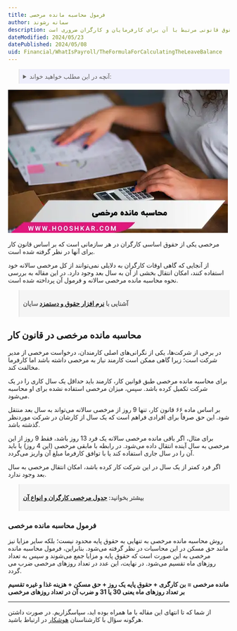 ```yaml
---
title: فرمول محاسبه مانده مرخصی
author: سمانه رشوند
description: مبلغ مرخصی مانده بر اساس حقوق و مزایای دریافتی کارگر و با استفاده از فرمول ارائه شده در این مقاله محاسبه می‌شود. آگاهی از فرمول محاسبه مانده مرخصی و حقوق قانونی مرتبط با آن برای کارفرمایان و کارگران ضروری است.
dateModified: 2024/05/23
datePublished: 2024/05/08
uid: Financial/WhatIsPayroll/TheFormulaForCalculatingTheLeaveBalance
---
```

<blockquote style="background-color:#eeeefc; padding:0.5rem">
<details>
  <summary>آنچه در این مطلب خواهید خواند:</summary>
  <ul>
    <li>محاسبه مانده مرخصی در قانون کار</li>
    <li>فرمول محاسبه مانده مرخصی</li>
  </ul>
</details>

</blockquote>

![محاسبه مانده مرخصی](./Images/LeaveCalculation.webp)

مرخصی یکی از حقوق اساسی کارگران در هر سازمانی است که بر اساس قانون کار برای آنها در نظر گرفته شده است.

از آنجایی که گاهی اوقات کارگران به دلایلی نمی‌توانند از کل مرخصی سالانه خود استفاده کنند، امکان انتقال بخشی از آن به سال بعد وجود دارد. در این مقاله به بررسی نحوه محاسبه مانده مرخصی سالانه و فرمول آن پرداخته شده است. 

<blockquote style="background-color:#f5f5f5; padding:0.5rem">
<p><strong>آشنایی با <a href="https://www.hooshkar.com/Software/Sayan/Module/Payroll" target="_blank">نرم افزار حقوق و دستمزد</a> سایان</strong></p></blockquote>


## محاسبه مانده مرخصی در قانون کار

در برخی از شرکت‌ها، یکی از نگرانی‌های اصلی کارمندان، درخواست مرخصی از مدیر شرکت است؛ زیرا گاهی ممکن است کارمند نیاز به مرخصی داشته باشد اما کارفرما مخالفت کند.

برای محاسبه مانده مرخصی طبق قوانین کار، کارمند باید حداقل یک سال کاری را در یک شرکت تکمیل کرده باشد. سپس، میزان مرخصی استفاده نشده برای او محاسبه می‌شود.

بر اساس ماده ۶۶ قانون کار، تنها 9 روز از مرخصی سالانه می‌تواند به سال بعد منتقل شود. این حق صرفاً برای افرادی فراهم است که یک سال از کارشان در شرکت موردنظر گذشته باشد.

برای مثال، اگر باقی مانده مرخصی سالانه یک فرد 13 روز باشد، فقط 9 روز از این مرخصی به سال آینده انتقال داده می‌شود. در رابطه با مابقی مرخصی (این 4 روز) یا باید آن را در سال جاری استفاده کند یا با توافق کارفرما مبلغ آن  واریز می‌گردد.

اگر فرد کمتر از یک سال در این شرکت کار کرده باشد، امکان انتقال مرخصی به سال بعد وجود ندارد. 

<blockquote style="background-color:#f5f5f5; padding:0.5rem">
<p><strong>بیشتر بخوانید: <a href="https://www.hooshkar.com/Software/Sayan/Module/Payroll" target="_blank">جدول مرخصی کارگران و انواع آن</a></strong></p></blockquote>

### فرمول محاسبه مانده مرخصی

روش محاسبه مانده مرخصی به تنهایی به حقوق پایه محدود نیست؛ بلکه سایر مزایا نیز مانند حق مسکن در این محاسبات در نظر گرفته می‌شود. بنابراین، فرمول محاسبه مانده مرخصی به این صورت است که حقوق پایه و مزایا جمع می‌شوند و سپس به تعداد روزهای ماه تقسیم می‌شود. در نهایت، این عدد در تعداد روزهای مرخصی ضرب می گردد.

**مانده مرخصی = بن کارگری + حقوق پایه یک روز + حق مسکن + هزینه غذا و غیره تقسیم بر تعداد روزهای ماه یعنی 30 یا 31 و ضرب آن در تعداد روزهای مرخصی**

---

از شما که تا انتهای این مقاله با ما همراه بوده اید، سپاسگزاریم. در صورت داشتن هرگونه سؤال با کارشناسنان <a href="https://www.hooshkar.com" target="_blank">هوشکار</a> در ارتباط باشید.